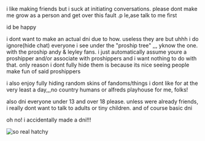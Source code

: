i like making friends but i suck at initiating conversations. please dont make me grow as a person and get over this fault .p le,ase talk to me first
<P> id be happy </P>
<p> i dont want to make an actual dni due to how. useless they are but uhhh i do ignore(hide chat) everyone i see under the "proship tree" ,,, yknow the one. with the proship andy & leyley fans. i just automatically assume youre a proshipper and/or associate with proshippers and i want nothing to do with that. only reason i dont fully hide them is because its nice seeing people make fun of said proshippers</p>
<p> i also enjoy fully hiding random skins of fandoms/things i dont like for at the very least a day,,,no country humans or alfreds playhouse for me, folks! </p>

<p> also dni everyone under 13 and over 18 please. unless were already friends, i really dont want to talk to adults or tiny children. and of course basic dni </p>

<p> oh no! i accidentally made a dni!!!</p>

![so real hatchy](https://github.com/user-attachments/assets/3b883df3-fff2-4db7-b0f0-3d0de7e41e3a)
